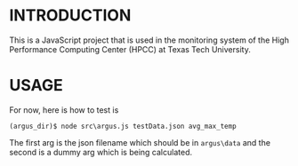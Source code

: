 # INTRODUCTION

This is a JavaScript project that is used in the monitoring system of the High Performance Computing Center (HPCC) at Texas Tech University.

# USAGE

For now, here is how to test is

`(argus_dir)$ node src\argus.js testData.json avg_max_temp`

The first arg is the json filename which should be in `argus\data` and the second is a dummy arg which is being calculated.